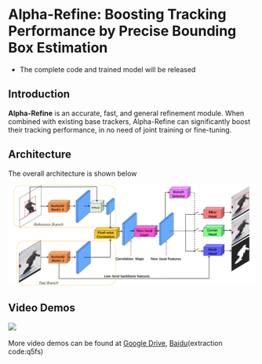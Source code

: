 # Alpha-Refine: Boosting Tracking Performance by Precise Bounding Box Estimation

- The complete code and trained model will be released  

## Introduction
**Alpha-Refine** is an accurate, fast, and general refinement module. When combined with existing base trackers, 
Alpha-Refine can significantly boost their tracking performance, in no need of joint training or fine-tuning.

## Architecture
The overall architecture is shown below
<div align="left">
  <img src="video_demos/AlphaRefine.jpg" width="800px" />
</div>

## Video Demos  
<div align="left">
  <img src="video_demos/DAVIS.gif" width="400px" />
</div>

More video demos can be found at [Google Drive](https://drive.google.com/file/d/1VnC_BkLEcaRc5BRxkDKdvnsKkrFKp49K/view?usp=sharing), [Baidu](https://pan.baidu.com/s/1pnIoFbNoUrIDHP1R-HoKHA)(extraction code:q5fs)  


